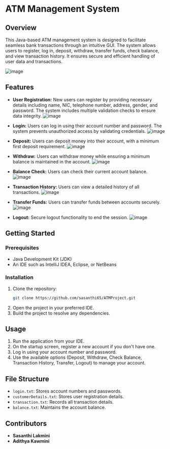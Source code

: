 # ATM Management System

## Overview
This Java-based ATM management system is designed to facilitate seamless bank transactions through an intuitive GUI. The system allows users to register, log in, deposit, withdraw, transfer funds, check balance, and view transaction history. It ensures secure and efficient handling of user data and transactions.


![image](https://github.com/sasanthi65/ATMProject/assets/33154236/9078ce9a-8018-4bbc-a322-dc25cfe384da)


## Features
- **User Registration:** New users can register by providing necessary details including name, NIC, telephone number, address, gender, and password. The system includes multiple validation checks to ensure data integrity.
  ![image](https://github.com/sasanthi65/ATMProject/assets/33154236/30bd4334-aeb9-4e4b-967a-50a3b2f6c3db)

- **Login:** Users can log in using their account number and password. The system prevents unauthorized access by validating credentials.
  ![image](https://github.com/sasanthi65/ATMProject/assets/33154236/e9afcd05-7768-4149-9098-ae1b4727b72b)
  
- **Deposit:** Users can deposit money into their account, with a minimum first deposit requirement.
  ![image](https://github.com/sasanthi65/ATMProject/assets/33154236/2e65227e-a6d3-4b5a-8207-66cf59de0889)

- **Withdraw:** Users can withdraw money while ensuring a minimum balance is maintained in the account.
  ![image](https://github.com/sasanthi65/ATMProject/assets/33154236/e612a518-57f2-4586-a76a-5fb0436f0734)

- **Balance Check:** Users can check their current account balance.
  ![image](https://github.com/sasanthi65/ATMProject/assets/33154236/0a79d152-a5e2-4cf0-9cff-11b121ebf3f4)

- **Transaction History:** Users can view a detailed history of all transactions.
  ![image](https://github.com/sasanthi65/ATMProject/assets/33154236/d20ec6d0-038e-42fd-8865-3fc4f3739f1a)
  
- **Transfer Funds:** Users can transfer funds between accounts securely.
![image](https://github.com/sasanthi65/ATMProject/assets/33154236/bb0fbf6b-cf69-4d44-b7c8-5857d0b75780)

- **Logout:** Secure logout functionality to end the session.
  ![image](https://github.com/sasanthi65/ATMProject/assets/33154236/8cc658c7-c7b9-4ddf-a411-f9f16e2b40b0)


## Getting Started

### Prerequisites
- Java Development Kit (JDK)
- An IDE such as IntelliJ IDEA, Eclipse, or NetBeans

### Installation
1. Clone the repository:
    ```bash
    git clone https://github.com/sasanthi65/ATMProject.git
    ```
2. Open the project in your preferred IDE.
3. Build the project to resolve any dependencies.

## Usage
1. Run the application from your IDE.
2. On the startup screen, register a new account if you don't have one.
3. Log in using your account number and password.
4. Use the available options (Deposit, Withdraw, Check Balance, Transaction History, Transfer, Logout) to manage your account.

## File Structure
- `login.txt`: Stores account numbers and passwords.
- `customerDetails.txt`: Stores user registration details.
- `transaction.txt`: Records all transaction details.
- `balance.txt`: Maintains the account balance.

## Contributors
- **Sasanthi Lakmini** 
- **Adithya Kawmini** 
